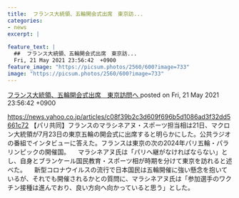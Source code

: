 ```yaml
---
title:  フランス大統領、五輪開会式出席　東京訪...
categories:
- news
excerpt: |
  
feature_text: |
  ##  フランス大統領、五輪開会式出席　東京訪...
  Fri, 21 May 2021 23:56:42  +0900
feature_image: "https://picsum.photos/2560/600?image=733"
image: "https://picsum.photos/2560/600?image=733"
---
```


[ フランス大統領、五輪開会式出席　東京訪問へ  ](https://asahi.5ch.net/test/read.cgi/newsplus/1621609002/)
posted on Fri, 21 May 2021 23:56:42  +0900

<!--more-->

https://news.yahoo.co.jp/articles/c08f39b2c3d609f696b5d1086ad3f32dd5661c72 【パリ共同】フランスのマラシネアヌ・スポーツ担当相は21日、マクロン大統領が7月23日の東京五輪の開会式に出席すると明らかにした。公共ラジオの番組でインタビューに答えた。フランスは東京の次の2024年パリ五輪・パラリンピックの開催国。 　マラシネアヌ氏は「パリへ継がなければならない」とし、自身とブランケール国民教育・スポーツ相が時期を分けて東京を訪れると述べた。 　新型コロナウイルスの流行で日本国民は五輪開催に強い懸念を抱いているが、それでも開催されるかとの質問に、マラシネアヌ氏は「参加選手のワクチン接種は進んでおり、良い方向へ向かっていると思う」とした。

